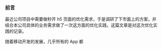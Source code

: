 ### 前言

最近公司项目中需要做秒开 h5 页面的优化需求，于是调研了下市面上的方案，并结合本公司具体的业务需求做了一次这方面的优化实践，这篇文章是对这次优化实践的记录。

随着移动开发的发展，几乎所有的 App 都



